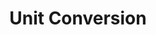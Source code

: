---
layout: default
title: "Unit Conversion"
permalink: /unit-conversion/
author_profile: true
# redirect_from: 
#   - "/unit_conv.html"
---
